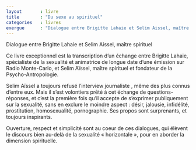 ```yaml
---
layout       : livre
title        : "Du sexe au spirituel"
categories   : livres
exergue      : "Dialogue entre Brigitte Lahaie et Selim Aissel, maître spirituel"
---
```


Dialogue entre Brigitte Lahaie et Selim Aissel, maître spirituel

Ce livre exceptionnel est la transcription d’un échange entre Brigitte Lahaie, spécialiste de la sexualité et animatrice de longue date d’une émission sur Radio Monte-Carlo, et Selim Aïssel, maître spirituel et fondateur de la Psycho-Antropologie.

Selim Aïssel a toujours refusé l’interview journaliste , même des plus connus d’entre eux. Mais il s’est volontiers prêté à cet échange de questions-réponses, et c’est la première fois qu’il accepte de s’exprimer publiquement sur la sexualité, sans en exclure le moindre aspect : désir, jalousie, infidélité, prostitution, homosexualité, pornographie. Ses propos sont surprenants, et toujours inspirants.

Ouverture, respect et simplicité sont au coeur de ces dialogues, qui élèvent le discours bien au-delà de la sexualité « horizontale », pour en aborder la dimension spirituelle.

